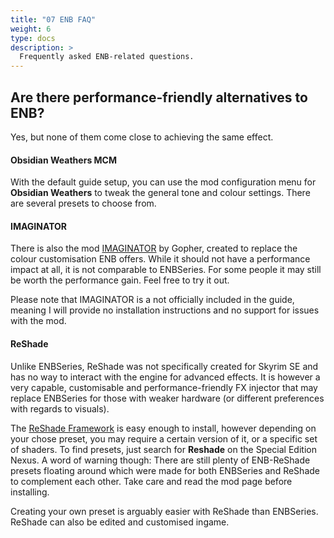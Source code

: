 ```yaml
---
title: "07 ENB FAQ"
weight: 6
type: docs
description: >
  Frequently asked ENB-related questions.
---
```


## Are there performance-friendly alternatives to ENB?

Yes, but none of them come close to achieving the same effect.

#### Obsidian Weathers MCM

With the default guide setup, you can use the mod configuration menu for **Obsidian Weathers** to tweak the general tone and colour settings. There are several presets to choose from.

#### IMAGINATOR

There is also the mod [IMAGINATOR](https://www.nexusmods.com/skyrimspecialedition/mods/4577) by Gopher, created to replace the colour customisation ENB offers. While it should not have a performance impact at all, it is not comparable to ENBSeries. For some people it may still be worth the performance gain. Feel free to try it out.

Please note that IMAGINATOR is a not officially included in the guide, meaning I will provide no installation instructions and no support for issues with the mod.

#### ReShade

Unlike ENBSeries, ReShade was not specifically created for Skyrim SE and has no way to interact with the engine for advanced effects. It is however a very capable, customisable and performance-friendly FX injector that may replace ENBSeries for those with weaker hardware (or different preferences with regards to visuals).

The [ReShade Framework](https://reshade.me/) is easy enough to install, however depending on your chose preset, you may require a certain version of it, or a specific set of shaders. To find presets, just search for **Reshade** on the  Special Edition Nexus. A word of warning though: There are still plenty of ENB-ReShade presets floating around which were made for both ENBSeries and ReShade to complement each other. Take care and read the mod page before installing.

Creating your own preset is arguably easier with ReShade than ENBSeries. ReShade can also be edited and customised ingame.